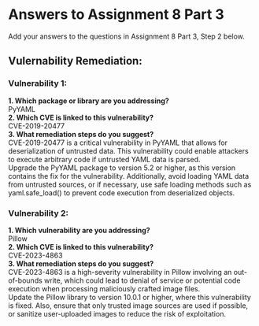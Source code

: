 # Answers to Assignment 8 Part 3

Add your answers to the questions in Assignment 8 Part 3, Step 2 below. 

## Vulernability Remediation:
### Vulnerability 1: 
**1. Which package or library are you addressing?**  
      PyYAML  
**2. Which CVE is linked to this vulnerability?**  
      CVE-2019-20477  
**3. What remediation steps do you suggest?**  
      CVE-2019-20477 is a critical vulnerability in PyYAML that allows for deserialization of untrusted data. This vulnerability could enable attackers to execute arbitrary code if untrusted YAML data is parsed.  
      Upgrade the PyYAML package to version 5.2 or higher, as this version contains the fix for the vulnerability. Additionally, avoid loading YAML data from untrusted sources, or if necessary, use safe loading methods such as yaml.safe_load() to prevent code execution from deserialized objects.
### Vulnerability 2:
**1. Which vulnerability are you addressing?**  
      Pillow  
**2. Which CVE is linked to this vulnerability?**  
      CVE-2023-4863  
**3. What remediation steps do you suggest?**  
      CVE-2023-4863 is a high-severity vulnerability in Pillow involving an out-of-bounds write, which could lead to denial of service or potential code execution when processing maliciously crafted image files.  
      Update the Pillow library to version 10.0.1 or higher, where this vulnerability is fixed. Also, ensure that only trusted image sources are used if possible, or sanitize user-uploaded images to reduce the risk of exploitation.
